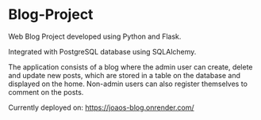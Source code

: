 # Blog-Project
 
Web Blog Project developed using Python and Flask.

Integrated with PostgreSQL database using SQLAlchemy.

The application consists of a blog where the admin user can create, delete and update new posts, which are stored in a table on the database and displayed on the home. Non-admin users can also register themselves to comment on the posts.

Currently deployed on: https://joaos-blog.onrender.com/
